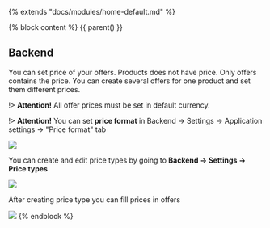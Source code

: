 {% extends "docs/modules/home-default.md" %}

{% block content %}
{{ parent() }}

## Backend

You can set price of your offers. Products does not have price.
Only offers contains the price.
You can create several offers for one product and set them different prices.

!> **Attention!** All offer prices must be set in default currency.

!> **Attention!** You can set **price format** in Backend -> Settings -> Application settings -> "Price format" tab

![](./../../assets/images/backend-settings-1.png)

You can create and edit price types by going to **Backend -> Settings -> Price types**

![](./../../assets/images/backend-price-type-1.png)

After creating price type you can fill prices in offers

![](./../../assets/images/backend-price-type-2.png)
{% endblock %}

